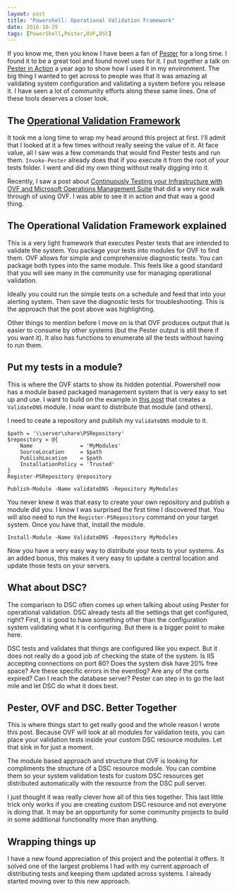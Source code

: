 ```yaml
---
layout: post
title: "Powershell: Operational Validation Framework"
date: 2016-10-25
tags: [PowerShell,Pester,OVF,DSC]
---
```


If you know me, then you know I have been a fan of [Pester](https://github.com/pester/Pester/wiki) for a long time. I found it to be a great tool and found novel uses for it. I put together a talk on [Pester in Action](https://github.com/KevinMarquette/PesterInAction) a year ago to show how I used it in my environment. The big thing I wanted to get across to people was that it was amazing at validating system configuration and validating a system before you release it. I have seen a lot of community efforts along these same lines. One of these tools deserves a closer look.

## The [Operational Validation Framework](https://github.com/PowerShell/Operation-Validation-Framework)

It took me a long time to wrap my head around this project at first. I'll admit that I looked at it a few times without really seeing the value of it. At face value, all I saw was a few commands that would find Pester tests and run them. `Invoke-Pester` already does that if you execute it from the root of your tests folder. I went and did my own thing without really digging into it. 

Recently, I saw a post about [Continuously Testing your Infrastructure with OVF and Microsoft Operations Management Suite](https://dscottraynsford.wordpress.com/2016/10/23/continuously-testing-your-infrastructure-with-ovf-and-microsoft-operations-management-suite/) that did a very nice walk through of using OVF. I was able to see it in action and that was a good thing. 

## The Operational Validation Framework explained

This is a very light framework that executes Pester tests that are intended to validate the system. You package your tests into modules for OVF to find them. OVF allows for simple and comprehensive diagnostic tests. You can package both types into the same module. This feels like a good standard that you will see many in the community use for managing operational validation.

Ideally you could run the simple tests on a schedule and feed that into your alerting system. Then save the diagnostic tests for troubleshooting. This is the approach that the post above was highlighting. 

Other things to mention before I move on is that OVF produces output that is easier to consume by other systems (but the Pester output is still there if you want it). It also has functions to enumerate all the tests without having to run them. 

## Put my tests in a module?

This is where the OVF starts to show its hidden potential. Powershell now has a module based packaged management system that is very easy to set up and use. I want to build on the example in [this post](https://dscottraynsford.wordpress.com/2016/10/23/continuously-testing-your-infrastructure-with-ovf-and-microsoft-operations-management-suite/) that creates a `ValidateDNS` module. I now want to distribute that module (and others). 

I need to ceate a repository and publish my `ValidateDNS` module to it.

    $path = '\\server\share\PSRepository'
    $repository = @{
        Name               = 'MyModules'
        SourceLocation     = $path
        PublishLocation    = $path
        InstallationPolicy = 'Trusted'
    }
    Register-PSRepository @repository

    Publish-Module -Name validateDNS -Repository MyModules

You never knew it was that easy to create your own repository and publish a module did you. I know I was surprised the first time I discovered that. You will also need to run the `Register-PSRepository` command on your target system. Once you have that, Install the module.

    Install-Module -Name ValidateDNS -Repository MyModules

Now you have a very easy way to distribute your tests to your systems. As an added bonus, this makes it very easy to update a central location and update those tests on your servers.

## What about DSC?

The comparison to DSC often comes up when talking about using Pester for operational validation. DSC already tests all the settings that get configured, right? First, it is good to have something other than the configuration system validating what it is configuring. But there is a bigger point to make here.

DSC tests and validates that things are configured like you expect. But it does not really do a good job of checking the state of the system. Is IIS accepting connections on port 80? Does the system disk have 20% free space? Are these specific errors in the eventlog? Are any of the certs expired? Can I reach the database server? Pester can step in to go the last mile and let DSC do what it does best. 

## Pester, OVF and DSC. Better Together 

This is where things start to get really good and the whole reason I wrote this post. Because OVF will look at all modules for validation tests, you can place your validation tests inside your custom DSC resource modules. Let that sink in for just a moment. 

The module based approach and structure that OVF is looking for compliments the structure of a DSC resource module. You can combine them so your system validation tests for custom DSC resources get distributed automatically with the resource from the DSC pull server. 

I just thought it was really clever how all of this ties together. This last little trick only works if you are creating custom DSC resource and not everyone is doing that. It may be an opportunity for some community projects to build in some additional functionality more than anything.

## Wrapping things up

I have a new found appreciation of this project and the potential it offers. It solved one of the largest problems I had with my current approach of distributing tests and keeping them updated across systems. I already started moving over to this new approach.